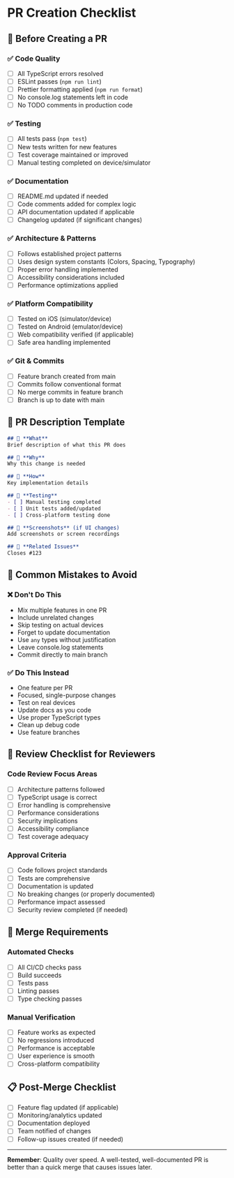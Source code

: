 # PR Creation Checklist

## 🎯 **Before Creating a PR**

### ✅ **Code Quality**
- [ ] All TypeScript errors resolved
- [ ] ESLint passes (`npm run lint`)
- [ ] Prettier formatting applied (`npm run format`)
- [ ] No console.log statements left in code
- [ ] No TODO comments in production code

### ✅ **Testing**
- [ ] All tests pass (`npm test`)
- [ ] New tests written for new features
- [ ] Test coverage maintained or improved
- [ ] Manual testing completed on device/simulator

### ✅ **Documentation**
- [ ] README.md updated if needed
- [ ] Code comments added for complex logic
- [ ] API documentation updated if applicable
- [ ] Changelog updated (if significant changes)

### ✅ **Architecture & Patterns**
- [ ] Follows established project patterns
- [ ] Uses design system constants (Colors, Spacing, Typography)
- [ ] Proper error handling implemented
- [ ] Accessibility considerations included
- [ ] Performance optimizations applied

### ✅ **Platform Compatibility**
- [ ] Tested on iOS (simulator/device)
- [ ] Tested on Android (emulator/device)
- [ ] Web compatibility verified (if applicable)
- [ ] Safe area handling implemented

### ✅ **Git & Commits**
- [ ] Feature branch created from main
- [ ] Commits follow conventional format
- [ ] No merge commits in feature branch
- [ ] Branch is up to date with main

## 📝 **PR Description Template**

```markdown
## 🎯 **What**
Brief description of what this PR does

## 🚀 **Why**
Why this change is needed

## 🔧 **How**
Key implementation details

## 🧪 **Testing**
- [ ] Manual testing completed
- [ ] Unit tests added/updated
- [ ] Cross-platform testing done

## 📱 **Screenshots** (if UI changes)
Add screenshots or screen recordings

## 🔗 **Related Issues**
Closes #123
```

## 🚨 **Common Mistakes to Avoid**

### ❌ **Don't Do This**
- Mix multiple features in one PR
- Include unrelated changes
- Skip testing on actual devices
- Forget to update documentation
- Use `any` types without justification
- Leave console.log statements
- Commit directly to main branch

### ✅ **Do This Instead**
- One feature per PR
- Focused, single-purpose changes
- Test on real devices
- Update docs as you code
- Use proper TypeScript types
- Clean up debug code
- Use feature branches

## 🎯 **Review Checklist for Reviewers**

### **Code Review Focus Areas**
- [ ] Architecture patterns followed
- [ ] TypeScript usage is correct
- [ ] Error handling is comprehensive
- [ ] Performance considerations
- [ ] Security implications
- [ ] Accessibility compliance
- [ ] Test coverage adequacy

### **Approval Criteria**
- [ ] Code follows project standards
- [ ] Tests are comprehensive
- [ ] Documentation is updated
- [ ] No breaking changes (or properly documented)
- [ ] Performance impact assessed
- [ ] Security review completed (if needed)

## 🚀 **Merge Requirements**

### **Automated Checks**
- [ ] All CI/CD checks pass
- [ ] Build succeeds
- [ ] Tests pass
- [ ] Linting passes
- [ ] Type checking passes

### **Manual Verification**
- [ ] Feature works as expected
- [ ] No regressions introduced
- [ ] Performance is acceptable
- [ ] User experience is smooth
- [ ] Cross-platform compatibility

## 📋 **Post-Merge Checklist**

- [ ] Feature flag updated (if applicable)
- [ ] Monitoring/analytics updated
- [ ] Documentation deployed
- [ ] Team notified of changes
- [ ] Follow-up issues created (if needed)

---

**Remember**: Quality over speed. A well-tested, well-documented PR is better than a quick merge that causes issues later.










